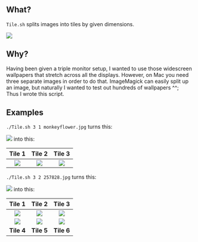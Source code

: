 ## What?
`Tile.sh` splits images into tiles by given dimensions.

![](http://i.imgur.com/oGNlLsX.png)

## Why?
Having been given a triple monitor setup, I wanted to use those widescreen wallpapers that stretch across all the displays. However, on Mac you need three separate images in order to do that. ImageMagick can easily split up an image, but naturally I wanted to test out hundreds of wallpapers ^^;  
Thus I wrote this script.

## Examples

`./Tile.sh 3 1 monkeyflower.jpg` turns this:

![](http://i.imgur.com/9Hwm2i1.jpg)
into this:

Tile 1                                 |  Tile 2                               |  Tile 3
:-------------------------------------:|:-------------------------------------:|:-------------------------------------:
![](http://i.imgur.com/bN0EcDA.jpg)    |  ![](http://i.imgur.com/PgtoBDi.jpg)  |  ![](http://i.imgur.com/bNtA4MF.jpg)

`./Tile.sh 3 2 257828.jpg` turns this:

![](http://i.imgur.com/mCGRuRr.jpg)
into this:

Tile 1                                 |  Tile 2                               |  Tile 3
:-------------------------------------:|:-------------------------------------:|:-------------------------------------:
![](http://i.imgur.com/kuLR0Pm.jpg)    |  ![](http://i.imgur.com/5N4Z0LV.jpg)  |  ![](http://i.imgur.com/pCWAnsP.jpg)
![](http://i.imgur.com/Hs3PnHc.jpg)    |  ![](http://i.imgur.com/Dj32kg8.jpg)  |  ![](http://i.imgur.com/C5RogXZ.jpg)
**Tile 4**                             |  **Tile 5**                           |  **Tile 6**
